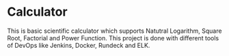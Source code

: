 # Calculator
This is basic scientific calculator which supports Natutral Logarithm, Square Root, Factorial and Power Function. This project is done with different tools of DevOps like Jenkins, Docker, Rundeck and ELK.

